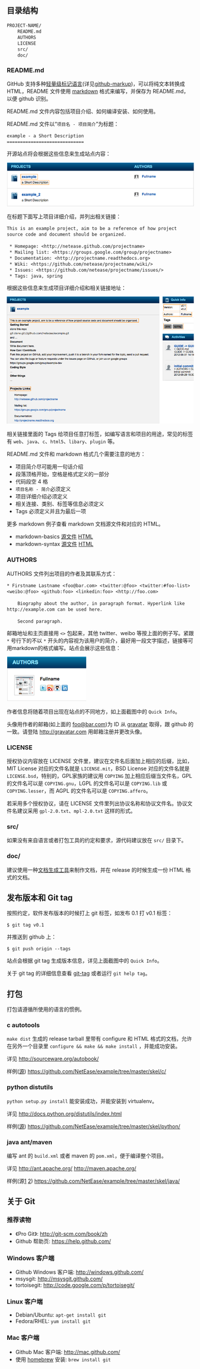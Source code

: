 ## 目录结构

    PROJECT-NAME/
        README.md
        AUTHORS
        LICENSE
        src/
        doc/

### README.md

GitHub 支持多种[轻量级标记语言][](详见[github-markup][])，可以将纯文本转换成 HTML，README 文件使用 [markdown][] 格式来编写，并保存为 README.md，以便 github 识别。

README.md 文件内容包括项目介绍、如何编译安装、如何使用。

README.md 文件以“`项目名 - 项目简介`”为标题：

    example - a Short Description 
    =============================

开源站点将会根据这些信息来生成站点内容：

![project name](https://github.com/NetEase/example/raw/master/doc/images/projectname.png)

在标题下面写上项目详细介绍，并列出相关链接：

    This is an example project, aim to be a reference of how project source code and document should be organized.
    
     * Homepage: <http://netease.github.com/projectname>
     * Mailing list: <https://groups.google.com/group/projectname>
     * Documentation: <http://projectname.readthedocs.org>
     * Wiki: <https://github.com/netease/projectname/wiki/>
     * Issues: <https://github.com/netease/projectname/issues/>
     * Tags: java, spring

根据这些信息来生成项目详细介绍和相关链接地址：

![project detail](https://github.com/NetEase/example/raw/master/doc/images/projectdetail.png)

相关链接里面的 Tags 给项目任意打标签，如编写语言和项目的用途，常见的标签有 `web`、`java`、`c`、`html5`、`libary`、`plugin` 等。

README.md 文件和 markdown 格式几个需要注意的地方：

 * 项目简介尽可能用一句话介绍
 * 段落顶格开始，空格是格式定义的一部分
 * 代码段空 4 格
 * `项目名称 - 简介`必须定义
 * 项目详细介绍必须定义
 * 相关连接、类别、标签等信息必须定义
 * Tags 必须定义并且为最后一项

更多 markdown 例子查看 markdown 文档源文件和对应的 HTML。

 * markdown-basics [源文件](https://github.com/NetEase/example/raw/master/doc/markdown-basics.md) [HTML](https://github.com/NetEase/example/blob/master/doc/markdown-basics.md)
 * markdown-syntax [源文件](https://github.com/NetEase/example/raw/master/doc/markdown-syntax.md) [HTML](https://github.com/NetEase/example/blob/master/doc/markdown-syntax.md)

[轻量级标记语言]: http://en.wikipedia.org/wiki/Lightweight_markup_language
[github-markup]: https://github.com/github/markup
[markdown]: http://daringfireball.net/projects/markdown/

### AUTHORS

AUTHORS 文件列出项目的作者及其联系方式：

    * Firstname Lastname <foo@bar.com> <twitter:@foo> <twitter:#foo-list> <weibo:@foo> <github:foo> <linkedin:foo> <http://foo.com>

        Biography about the author, in paragraph format. Hyperlink like http://example.com can be used here.

        Second paragraph.

邮箱地址和主页直接用 `<>` 包起来，其他 twitter、weibo 等按上面的例子写。紧跟 `*` 号行下的不以 `*` 开头的内容视为该用户的简介，最好用一段文字描述，链接等可用markdown的格式编写。站点会展示这些信息：

![authors](https://github.com/NetEase/example/raw/master/doc/images/authors.png)

作者信息将随着项目出现在站点的不同地方，如上面截图中的 `Quick Info`。

头像用作者的邮箱(如上面的 foo@bar.com)为 ID 从 [gravatar](http://gravatar.com/) 取得，跟 github 的一致。请登陆 <http://gravatar.com> 用邮箱注册并更改头像。

### LICENSE

授权协议内容放在 LICENSE 文件里，建议在文件名后面加上相应的后缀，比如，MIT License 对应的文件名就是 
`LICENSE.mit`，BSD License 对应的文件名就是 `LICENSE.bsd`，特别的，GPL家族的建议用 `COPYING`
加上相应后缀当文件名，GPL 的文件名可以是 `COPYING.gnu`，LGPL 的文件名可以是 `COPYING.lib` 或 
`COPYING.lesser`，而 AGPL 的文件名可以是 `COPYING.affero`。

若采用多个授权协议，请在 LICENSE 文件里列出协议名称和协议文件名。协议文件名建议采用 `gpl-2.0.txt`、`mpl-2.0.txt`
这样的形式。

### src/

如果没有来自语言或者打包工具的约定和要求，源代码建议放在 `src/` 目录下。

### doc/

建议使用一种[文档生成工具][]来制作文档，并在 release 的时候生成一份 HTML 格式的文档。

[文档生成工具]: http://en.wikipedia.org/wiki/Comparison_of_documentation_generators

## 发布版本和 Git tag

按照约定，软件发布版本的时候打上 git 标签，如发布 0.1 打 v0.1 标签：

    $ git tag v0.1

并推送到 github 上：

    $ git push origin --tags

站点会根据 git tag 生成版本信息，详见上面截图中的 `Quick Info`。

关于 git tag 的详细信息查看 [git-tag][] 或者运行 `git help tag`。

[git-tag]: http://git-scm.com/book/zh/Git-%E5%9F%BA%E7%A1%80-%E6%89%93%E6%A0%87%E7%AD%BE

## 打包

打包请遵循所使用的语言的惯例。

### c autotools

`make dist` 生成的 release tarball 里带有 configure 和 HTML 格式的文档，允许在另外一个目录里
`configure && make && make install` ，并能成功安装。

详见 <http://sourceware.org/autobook/>

样例([源](http://www.gnu.org/software/hello/)) <https://github.com/NetEase/example/tree/master/skel/c/>

### python distutils

`python setup.py install` 能安装成功，并能安装到 virtualenv。

详见 <http://docs.python.org/distutils/index.html>

样例([源](http://pypi.python.org/pypi/foobar2/0.1)) <https://github.com/NetEase/example/tree/master/skel/python/>

### java ant/maven

编写 ant 的 `build.xml` 或者 maven 的 `pom.xml`，便于编译整个项目。

详见 <http://ant.apache.org/> <http://maven.apache.org/>

样例(源[1](https://github.com/sl4mmy/ant-skeleton) [2](https://github.com/evanclarke/Maven-Skeleton)) <https://github.com/NetEase/example/tree/master/skel/java/>

## 关于 Git

### 推荐读物

 * 《Pro Git》: <http://git-scm.com/book/zh>
 * Github 帮助页: <https://help.github.com/>

### Windows 客户端

 * Github Windows 客户端: <http://windows.github.com/>
 * msysgit: <http://msysgit.github.com/>
 * tortoisegit: <http://code.google.com/p/tortoisegit/>

### Linux 客户端

 * Debian/Ubuntu: `apt-get install git`
 * Fedora/RHEL: `yum install git`

### Mac 客户端

 * Github Mac 客户端: <http://mac.github.com/>
 * 使用 [homebrew][] 安装: `brew install git`

[homebrew]: http://mxcl.github.com/homebrew/
